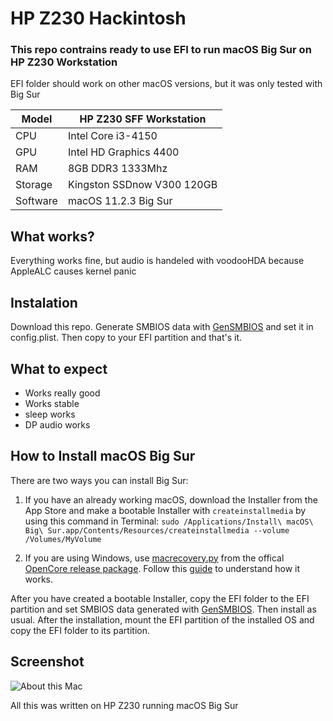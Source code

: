 # HP Z230 Hackintosh

### This repo contrains ready to use EFI to run macOS Big Sur on HP Z230 Workstation

EFI folder should work on other macOS versions, but it was only tested with Big Sur



Model | HP Z230 SFF Workstation
------------- | ---------------
CPU | Intel Core i3-4150
GPU | Intel HD Graphics 4400
RAM | 8GB DDR3 1333Mhz
Storage | Kingston SSDnow V300 120GB
Software | macOS 11.2.3 Big Sur

## What works?

Everything works fine, but audio is handeled with voodooHDA because AppleALC causes kernel panic

## Instalation

Download this repo. Generate SMBIOS data with [GenSMBIOS](https://github.com/corpnewt/GenSMBIOS) and set it in config.plist. Then copy to your EFI partition and that's it.

## What to expect

- Works really good
- Works stable
- sleep works
- DP audio works

## How to Install macOS Big Sur

There are two ways you can install Big Sur:

1. If you have an already working macOS, download the Installer from the App Store and make a bootable Installer with `createinstallmedia` by using this command in Terminal: `sudo /Applications/Install\ macOS\ Big\ Sur.app/Contents/Resources/createinstallmedia --volume /Volumes/MyVolume`

2. If you are using Windows, use [macrecovery.py](https://github.com/acidanthera/OpenCorePkg/tree/master/Utilities/macrecovery) from the offical [OpenCore release package](https://github.com/acidanthera/OpenCorePkg/releases/). Follow this [guide](https://dortania.github.io/OpenCore-Install-Guide/installer-guide/winblows-install.html) to understand how it works.

After you have created a bootable Installer, copy the EFI folder to the EFI partition and set SMBIOS data generated with [GenSMBIOS](https://github.com/corpnewt/GenSMBIOS). Then install as usual. After the installation, mount the EFI partition of the installed OS and copy the EFI folder to its partition.

## Screenshot

![About this Mac](https://github.com/keczejo/HP-Z230-Hackintosh/raw/main/About%20this%20mac.png)


All this was written on HP Z230 running macOS Big Sur
